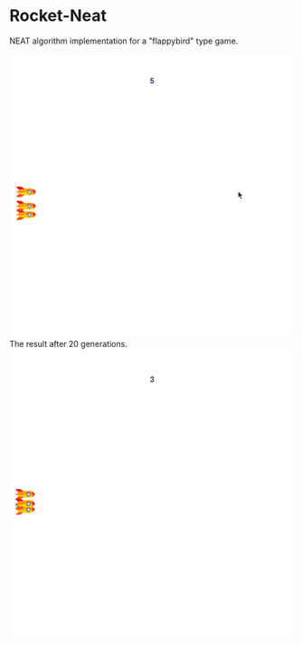 # Rocket-Neat
NEAT algorithm implementation for a "flappybird" type game. 


![Alt Text](https://github.com/reinaldoM/Rocket-Neat/blob/master/READMEGIF1.gif)
<br>
The result after 20 generations.
<br>
![Alt Text](https://github.com/reinaldoM/Rocket-Neat/blob/master/READMEGIF2.gif)
